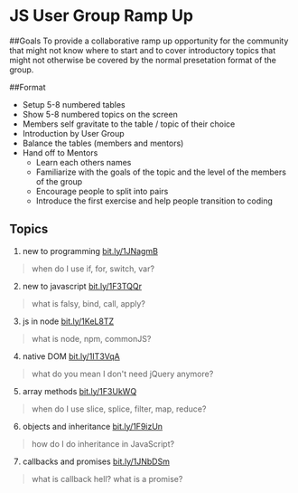 # JS User Group Ramp Up

##Goals
To provide a collaborative ramp up opportunity for the community that might not know where to start and to cover introductory topics that might not otherwise be covered by the normal presetation format of the group.  

##Format
- Setup 5-8 numbered tables
- Show 5-8 numbered topics on the screen
- Members self gravitate to the table / topic of their choice
- Introduction by User Group 
- Balance the tables (members and mentors)
- Hand off to Mentors
	- Learn each others names
	- Familiarize with the goals of the topic and the level of the members of the group
	- Encourage people to split into pairs 
	- Introduce the first exercise and help people transition to coding

## Topics
1. new to programming [bit.ly/1JNagmB](topics/new-to-programming.md)
> when do I use if, for, switch, var?

2. new to javascript [bit.ly/1F3TQQr](topics/new-to-js.md)
> what is falsy, bind, call, apply?

3. js in node [bit.ly/1KeL8TZ](topics/js-in-node.md)
> what is node, npm, commonJS?

4. native DOM [bit.ly/1IT3VqA](topics/native-dom.md)
> what do you mean I don't need jQuery anymore?

5. array methods [bit.ly/1F3UkWQ](topics/array-methods.md)
> when do I use slice, splice, filter, map, reduce?

6. objects and inheritance [bit.ly/1F9izUn](topics/objects-inheritance.md)
> how do I do inheritance in JavaScript?

7. callbacks and promises [bit.ly/1JNbDSm](topics/promises.md)
> what is callback hell? what is a promise? 
